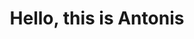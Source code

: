 ---
title: "Hello, this is Antonis"
layout: splash
header:
  overlay_color: "#222831"
  overlay_image: assets/images/me/cartoon_rounded_homepage_center_small.png
  og_image: /assets/images/me/cartoon_rounded_homepage_og.png
  #height: 1200
  #width: 630
  #edit at https://pixlr.com/x/#editor
  #overlay_filter: 0
  actions:
    - label: "DataConscious on Substack"
      url: "https://antonisangelakis.substack.com/"
  #caption: "Photo credit: [**Unsplash**](https://unsplash.com)"
excerpt: "Talking about Business Intelligence, data related topics and how to enable data mindsets accross organisations."
intro: 
  - excerpt: "'All we have is data. All we can do is statistics.'"
---